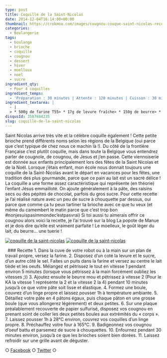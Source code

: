 ```yaml
---
type: post
title: Coquille de la Saint-Nicolas
date: 2014-12-04T16:14:00+00:00
thumbnail: https://crokmou.com/images/cougnou-couque-saint-nicolas-recette-blog-crokmou.jpg
categories: 
  - Boulangerie
tags: 
  - boulange
  - brioche
  - coquille
  - cougnou
  - dessert
  - hiver
  - moelleux
  - noel
  - sucre
ingredient_qty: 
  - Pour 4 coquilles
ingredient_temps: 
  - 'Préparation : 30 minutes | Attente : 120 minutes | Cuisson : 30 minutes'
ingredient_textarea: |
  - |
  > * 500g de farine T55> * 17g de levure fraîche> * 150g de beurre> * 180g de lait> * 100g de sucre> * 2 oeufs> * 7g de sel> * un oeuf pour la dorure> * sucre à chouquettes
disqusId: 3587684235
slug: coquille-de-la-saint-nicolas
---
```


Saint Nicolas arrive très vite et la célèbre coquille également ! Cette petite brioche prend différents noms selon les régions de la Belgique (oui parce que c’est typique de chez nous ce machin là !). Du côté de la frontière Française c’est plutôt coquille, mais dans toute la Belgique vous entendrez parler de cougnole, de cougnou, de Jesus et j’en passe. Cette viennoiserie est donnée aux enfants principalement lors des fêtes de la Saint Nicolas et de la Noël. Lorsque j’étais enfant, mon école nous donnait toujours une coquille de la Saint-Nicolas avant le départ en vacances pour les fêtes, une tradition des plus gourmande, parce que ce pain au lait est un sacré délice ! La coquille a une forme assez caractéristique qui représente (en théorie) l’enfant Jésus emmailloté. On ajoute généralement à la pâte, des raisins secs ou des pépites de chocolat, parfois du gros sucre. Pour cette recette je l’ai réalisé nature avec un peu de sucre à chouquette par dessus, oui parce que comme ça tu peux tartiner ta brioche avec ce que tu veux (et même du camembert le matin parce que c’est trop bon #nonjesuispasimmondec’estpasvrai) Si toi aussi tu aimerais offrir ce cougnou alors voici la recette, je l’ai trouvé sur la blog La popote de Manue et je dois dire qu’elle est vraiment parfaite ! Le moelleux, le goût léger du lait, du beurre… une tuerie !  

[![coquille de la saint-nicolas](http://www.crokmou.com/wp-content/uploads/2015/03/cougnou-couque-saint-nicolas-recette-blog-crokmou-1.jpg)](http://www.crokmou.com/wp-content/uploads/2015/03/cougnou-couque-saint-nicolas-recette-blog-crokmou-1.jpg) [![coquille de la saint-nicolas](http://www.crokmou.com/wp-content/uploads/2015/03/cougnou-couque-saint-nicolas-recette-blog-crokmou-2.jpg)](http://www.crokmou.com/wp-content/uploads/2015/03/cougnou-couque-saint-nicolas-recette-blog-crokmou-2.jpg)

  ### Recette 1\. Dans la cuve de votre robot ou à la main sur un plan de travail propre, versez la farine. 2\. Disposez d’un coté la levure et le sucre, d’un autre côté le sel. Faites un puits dans la farine et versez au centre le lait tiède et les oeufs. Mélangez et pétrissez le tout en vitesse 1 pendant environ 5 minutes (lorsque vous pétrissez à la main forcément oubliez les vitesses ;)) 3\. Ajoutez ensuite le beurre mou et pétrissez à vitesse 2 (Pour le KA la vitesse 1 représente la 2 et la vitesse 2 la 4) pendant 10 minutes jusqu’à ce que votre pâte soit lisse et élastique. 4\. Formez une boule, couvrez d’un linge propre et laissez pousser 1h à température ambiante. 5\. Détaillez votre pâte en 4 pâtons égaux, puis chaque pâton en une grosse boule (que vous allongerez légèrement) et deux petites. 6\. Sur une plaque préalablement recouverte de papier sulfurisé, disposez vos cougnou en prenant soint de coller les deux petites boules aux extrémités du « corps ». 7\. Laissez pousser 1h à 28°C environ, couvrez vos coquilles d’un linge propre. 8\. Préchauffez votre four à 165°C. 9\. Badigeonnez vos cougnou d’oeuf battu et parsemez de sucre à chouquettes. 10\. Enfournez pendant 30 minutes environ, jusqu’à ce que les brioches soient bien dorées. 11\. Laissez refroidir sur une grille avant de déguster.  

○ [Facebook](https://www.facebook.com/crokmou.blog "Facebook") ○ [Twitter](https://twitter.com/Crokmou "Twitter") ○